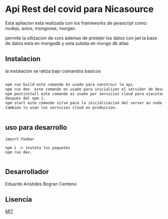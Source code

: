 # Api Rest del covid para Nicasource

Esta apliacion esta realizada con los frameworks de javascript
como: nodejs, axios, mongoose, morgan.

permite la utlizacion de cors ademas de protejer los datos con jwt
la base de datos esta en mongodb y esta subida en mongo db atlas

## Instalacion

la instalacion se raliza bajo comandos basicos

```bash

npm run build este comando es usado para construir la api. 
npm run dev  este comando es usado para inicializar el servidor de desarrollo en nodemon. 
npm postinstall este comando es usado por servicios cloud para ejecutar codigo
despues del npm i. 
npm start este comando sirve para la inicializacion del server en node
tambien lo usan los servicios cloud en produccion.



```

## uso para desarrollo

```node
import foobar

npm i -> instala los paquetes
npm run dev.


```

## Desarrollador
Eduardo Aristides Bogran Centeno



## Lisencia
[MIT](https://choosealicense.com/licenses/mit/)